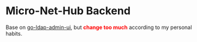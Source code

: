 # Micro-Net-Hub Backend

Base on [go-ldap-admin-ui](https://github.com/eryajf/go-ldap-admin-ui), but <span style="color:red; font-weight:bold">change too much</span> according to my personal habits.
